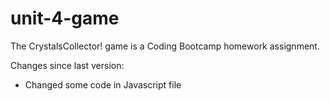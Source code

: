 # unit-4-game
The CrystalsCollector! game is a Coding Bootcamp homework assignment.

Changes since last version:
- Changed some code in Javascript file
